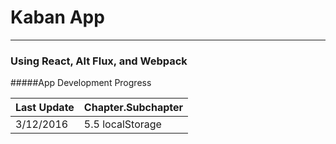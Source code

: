 # Kaban App
-----------
### Using React, Alt Flux, and Webpack




#####App Development Progress


| Last Update | Chapter.Subchapter |
| ----------- | ------------------ |
| 3/12/2016   | 5.5 localStorage   |
